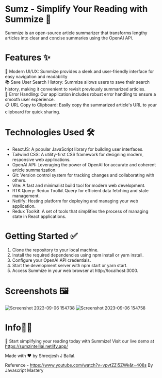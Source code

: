 # Sumz - Simplify Your Reading with Summize 📝
Summize is an open-source article summarizer that transforms lengthy articles into clear and concise summaries using the OpenAI API.

# Features ✨
🌟 Modern UI/UX: Summize provides a sleek and user-friendly interface for easy navigation and readability   
📚 Save User Search History: Summize allows users to save their search history, making it convenient to revisit previously summarized articles.    
🔧 Error Handling: Our application includes robust error handling to ensure a smooth user experience.     
📋 URL Copy to Clipboard: Easily copy the summarized article's URL to your clipboard for quick sharing.  

# Technologies Used 🛠️
          
* ReactJS: A popular JavaScript library for building user interfaces.
* Tailwind CSS: A utility-first CSS framework for designing modern, responsive web applications.
* OpenAI API: Leveraging the power of OpenAI for accurate and coherent article summarization.
* Git: Version control system for tracking changes and collaborating with others.
* Vite: A fast and minimalist build tool for modern web development.
* RTK Query: Redux Toolkit Query for efficient data fetching and state management.
* Netlify: Hosting platform for deploying and managing your web application.
* Redux Toolkit: A set of tools that simplifies the process of managing state in React applications.
   
# Getting Started ✅

1) Clone the repository to your local machine.
2) Install the required dependencies using npm install or yarn install.
3) Configure your OpenAI API credentials.
4) Start the development server with npm start or yarn start.
5) Access Summize in your web browser at http://localhost:3000.

# Screenshots 🖼️

![Screenshot 2023-09-06 154738](https://github.com/shreejeshballal/Sumz/assets/77494639/22034469-b202-4b3a-9e5e-1cd392e17c47)
![Screenshot 2023-09-06 154758](https://github.com/shreejeshballal/Sumz/assets/77494639/9df6b165-0b84-4345-ab8f-03ad58caae96)

# Info🙋‍♂️

🚀 Start simplifying your reading today with Summize! Visit our live demo at https://sumzintelliai.netlify.app/
 
Made with ❤️ by Shreejesh J Ballal.

Reference - https://www.youtube.com/watch?v=vpvtZZi5ZWk&t=408s By Javascript Mastery
